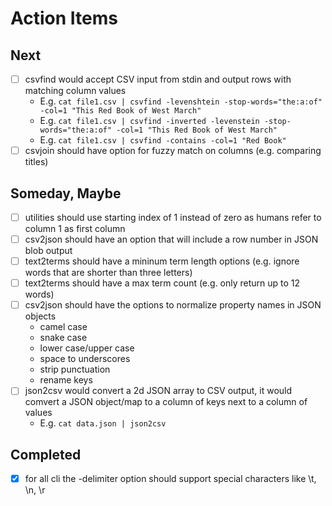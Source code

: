 
# Action Items

## Next

+ [ ] csvfind would accept CSV input from stdin and output rows with matching column values
    + E.g. `cat file1.csv | csvfind -levenshtein -stop-words="the:a:of" -col=1 "This Red Book of West March"`
    + E.g. `cat file1.csv | csvfind -inverted -levenstein -stop-words="the:a:of" -col=1 "This Red Book of West March"`
    + E.g. `cat file1.csv | csvfind -contains -col=1 "Red Book"`
+ [ ] csvjoin should have option for fuzzy match on columns (e.g. comparing titles)

## Someday, Maybe

+ [ ] utilities should use starting index of 1 instead of zero as humans refer to column 1 as first column
+ [ ] csv2json should have an option that will include a row number in JSON blob output
+ [ ] text2terms should have a mininum term length options (e.g. ignore words that are shorter than three letters)
+ [ ] text2terms should have a max term count (e.g. only return up to 12 words)
+ [ ] csv2json should have the options to normalize property names in JSON objects
    + camel case
    + snake case
    + lower case/upper case
    + space to underscores 
    + strip punctuation
    + rename keys
+ [ ] json2csv would convert a 2d JSON array to CSV output, it would comvert a JSON object/map to a column of keys next to a column of values
    + E.g. `cat data.json | json2csv`

## Completed

+ [x] for all cli the -delimiter option should support special characters like \t, \n, \r
